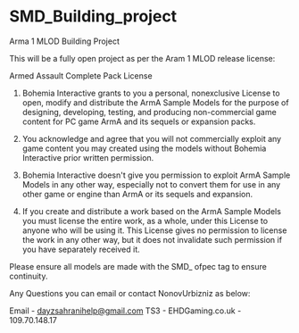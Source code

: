 SMD_Building_project
====================

Arma 1 MLOD Building Project

This will be a fully open project as per the Aram 1 MLOD release license:

Armed Assault Complete Pack License

1) Bohemia Interactive grants to you a personal, nonexclusive License to open, modify and distribute the ArmA Sample Models for the purpose of designing, developing, testing, and producing non-commercial game content for PC game ArmA and its sequels or expansion packs.

2) You acknowledge and agree that you will not commercially exploit any game content you may created using the models without Bohemia Interactive prior written permission.

3) Bohemia Interactive doesn't give you permission to exploit ArmA Sample Models in any other way, especially not to convert them for use in any other game or engine than ArmA or its sequels and expansion.

4) If you create and distribute a work based on the ArmA Sample Models you must license the entire work, as a whole, under this License to anyone who will be using it. This License gives no permission to license the work in any other way, but it does not invalidate such permission if you have separately received it.


Please ensure all models are made with the SMD_ ofpec tag to ensure continuity.

Any Questions you can email or contact NonovUrbizniz as below:

Email - dayzsahranihelp@gmail.com 
TS3 - EHDGaming.co.uk - 109.70.148.17

